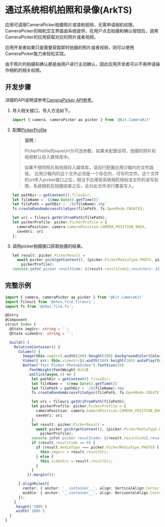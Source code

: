 # 通过系统相机拍照和录像(ArkTS)

应用可调用CameraPicker拍摄照片或录制视频，无需申请相机权限。
CameraPicker的相机交互界面由系统提供，在用户点击拍摄和确认按钮后，调用CameraPicker的应用获取对应的照片或者视频。

应用开发者如果只是需要获取即时拍摄的照片或者视频，则可以使用CameraPicker能力来轻松实现。

由于照片的拍摄和确认都是由用户进行主动确认，因此应用开发者可以不用申请操作相机的相关权限。

## 开发步骤

详细的API说明请参考[CameraPicker API参考](../../reference/apis-camera-kit/js-apis-cameraPicker.md)。

1. 导入相关接口，导入方法如下。
   ```ts
   import { camera, cameraPicker as picker } from '@kit.CameraKit'
   ```

2. 配置[PickerProfile](../../reference/apis-camera-kit/js-apis-cameraPicker.md#pickerprofile)

   > **说明：**
   >
   > PickerProfile的saveUri为可选参数，如果未配置该项，拍摄的照片和视频默认存入媒体库中。
   >
   > 如果不想将照片和视频存入媒体库，请自行配置应用沙箱内的文件路径。
   > 应用沙箱内的这个文件必须是一个存在的、可写的文件。这个文件的uri传入picker接口之后，相当于应用给系统相机授权该文件的读写权限。系统相机在拍摄结束之后，会对此文件进行覆盖写入。

   ```ts
   let pathDir = getContext().filesDir;
   let fileName = `${new Date().getTime()}`
   let filePath = pathDir + `/${fileName}.tmp`
   fs.createRandomAccessFileSync(filePath, fs.OpenMode.CREATE);
   
   let uri = fileuri.getUriFromPath(filePath);
   let pickerProfile: picker.PickerProfile = {
     cameraPosition: camera.CameraPosition.CAMERA_POSITION_BACK,
     saveUri: uri
   };
   ```

3. 调用picker拍摄接口获取拍摄的结果。
   ```ts
   let result: picker.PickerResult =
     await picker.pick(getContext(), [picker.PickerMediaType.PHOTO, picker.PickerMediaType.VIDEO],
       pickerProfile);
   console.info(`picker resultCode: ${result.resultCode},resultUri: ${result.resultUri},mediaType: ${result.mediaType}`);
   ```

## 完整示例
   ```ts 
   import { camera, cameraPicker as picker } from '@kit.CameraKit'
   import fileuri from '@ohos.file.fileuri';
   import fs from '@ohos.file.fs';
   
   @Entry
   @Component
   struct Index {
     @State imgSrc: string = '';
     @State videoSrc: string = '';
   
     build() {
       RelativeContainer() {
         Column() {
           Image(this.imgSrc).width(200).height(200).backgroundColor(Color.Black).margin(5);
           Video({ src: this.videoSrc}).width(200).height(200).autoPlay(true);
           Button("Test Picker Photo&Video").fontSize(20)
             .fontWeight(FontWeight.Bold)
             .onClick(async () => {
               let pathDir = getContext().filesDir;
               let fileName = `${new Date().getTime()}`
               let filePath = pathDir + `/${fileName}.tmp`
               fs.createRandomAccessFileSync(filePath, fs.OpenMode.CREATE);
   
               let uri = fileuri.getUriFromPath(filePath);
               let pickerProfile: picker.PickerProfile = {
                 cameraPosition: camera.CameraPosition.CAMERA_POSITION_BACK,
                 saveUri: uri
               };
               let result: picker.PickerResult =
                 await picker.pick(getContext(), [picker.PickerMediaType.PHOTO, picker.PickerMediaType.VIDEO],
                   pickerProfile);
               console.info(`picker resultCode: ${result.resultCode},resultUri: ${result.resultUri},mediaType: ${result.mediaType}`);
               if (result.resultCode == 0) {
                 if (result.mediaType === picker.PickerMediaType.PHOTO) {
                   this.imgSrc = result.resultUri;
                 } else {
                   this.videoSrc = result.resultUri;
                 }
               }
             }).margin(5);
   
         }.alignRules({
           center: { anchor: '__container__', align: VerticalAlign.Center },
           middle: { anchor: '__container__', align: HorizontalAlign.Center }
         });
       }
       .height('100%')
       .width('100%')
     }
   }
   ```